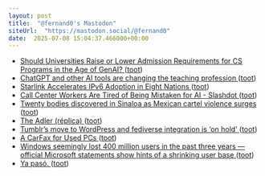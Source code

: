 ```yaml
---
layout: post
title:  "@fernand0's Mastodon"
siteUrl:  "https://mastodon.social/@fernand0"
date:  2025-07-08 15:04:37.466000+00:00
---
```

*  [Should Universities Raise or Lower Admission Requirements for CS Programs in the Age of GenAI? ](https://cacm.acm.org/blogcacm/should-universities-raise-or-lower-admission-requirements-for-cs-programs-in-the-age-of-genai) ([toot](https://mastodon.social/@fernand0/114818225108619244))
*  [ChatGPT and other AI tools are changing the teaching profession ](https://apnews.com/article/ai-chatgpt-teacher-chatbot-b1630bc549e9044d1e3bbcc060fb422) ([toot](https://mastodon.social/@fernand0/114817996577002767))
*  [Starlink Accelerates IPv6 Adoption in Eight Nations ](https://circleid.com/posts/starlink-accelerates-ipv6-adoption-in-eight-nation) ([toot](https://mastodon.social/@fernand0/114817329839898047))
*  [Call Center Workers Are Tired of Being Mistaken for AI - Slashdot ](https://it.slashdot.org/story/25/06/28/1740215/call-center-workers-are-tired-of-being-mistaken-for-a) ([toot](https://mastodon.social/@fernand0/114817167057318317))
*  [Twenty bodies discovered in Sinaloa as Mexican cartel violence surges ](https://www.aol.com/twenty-bodies-discovered-sinaloa-mexican-191915658.html?guccounter=) ([toot](https://mastodon.social/@fernand0/114816911866039208))
*  [The Adler (réplica) ](https://www.flickr.com/photos/fernand0/54617191350) ([toot](https://mastodon.social/@fernand0/114816678902632531))
*  [Tumblr’s move to WordPress and fediverse integration is ‘on hold’ ](https://www.theverge.com/news/695124/tumblr-wordpress-automattic-fediverse-integration-on-hold-decode) ([toot](https://mastodon.social/@fernand0/114816653514018068))
*  [A CarFax for Used PCs ](https://spectrum.ieee.org/carmax-used-pc) ([toot](https://mastodon.social/@fernand0/114815019403905630))
*  [Windows seemingly lost 400 million users in the past three years — official Microsoft statements show hints of a shrinking user base ](https://www.tomshardware.com/software/windows/windows-seemingly-lost-400-million-users-in-the-past-three-years-official-microsoft-statements-show-hints-of-a-shrinking-user-bas) ([toot](https://mastodon.social/@fernand0/114813188003886497))
*  [Ya pasó. ](https://avecesunafoto.wordpress.com/2025/07/07/ya-paso) ([toot](https://mastodon.social/@fernand0/114813115855273013))
